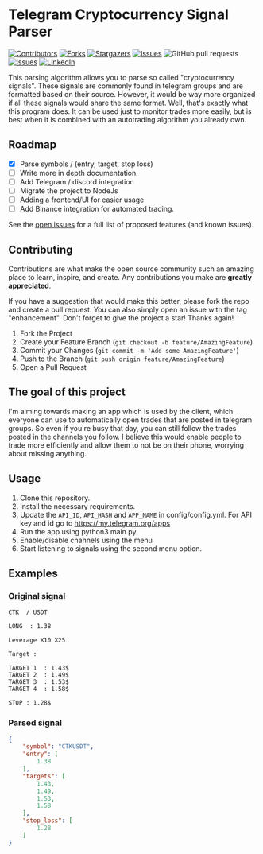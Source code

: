 # Telegram Cryptocurrency Signal Parser

[![Contributors][contributors-shield]][contributors-url]
[![Forks][forks-shield]][forks-url]
[![Stargazers][stars-shield]][stars-url]
[![Issues][issues-shield]][issues-url]
![GitHub pull requests](https://img.shields.io/github/issues-pr-raw/JuicedBakker/telegram-crypto-signal-parser)
[![Issues][issues-shield]][issues-url]
[![LinkedIn][linkedin-shield]][linkedin-url]

This parsing algorithm allows you to parse so called "cryptocurrency signals". These signals are commonly found in telegram groups and are formatted based on their source. However, it would be way more organized if all these signals would share the same format. Well, that's exactly what this program does. It can be used just to monitor trades more easily, but is best when it is combined with an autotrading algorithm you already own.

<!-- ROADMAP -->
## Roadmap

- [x] Parse symbols / (entry, target, stop loss)
- [ ] Write more in depth documentation.
- [ ] Add Telegram / discord integration
- [ ] Migrate the project to NodeJs
- [ ] Adding a frontend/UI for easier usage
- [ ] Add Binance integration for automated trading.

See the [open issues](https://github.com/JuicedBakker/telegram-crypto-signal-parser/issues) for a full list of proposed features (and known issues).

<!-- CONTRIBUTING -->
## Contributing

Contributions are what make the open source community such an amazing place to learn, inspire, and create. Any contributions you make are **greatly appreciated**.

If you have a suggestion that would make this better, please fork the repo and create a pull request. You can also simply open an issue with the tag "enhancement".
Don't forget to give the project a star! Thanks again!

1. Fork the Project
2. Create your Feature Branch (`git checkout -b feature/AmazingFeature`)
3. Commit your Changes (`git commit -m 'Add some AmazingFeature'`)
4. Push to the Branch (`git push origin feature/AmazingFeature`)
5. Open a Pull Request

## The goal of this project

I'm aiming towards making an app which is used by the client, which everyone can use to automatically open trades that are posted in telegram groups. So even if you're busy that day, you can still follow the trades posted in the channels you follow. I believe this would enable people to trade more efficiently and allow them to not be on their phone, worrying about missing anything.

## Usage

1. Clone this repository.
2. Install the necessary requirements.
3. Update the `API_ID`, `API_HASH` and `APP_NAME` in config/config.yml. For API key and id go to https://my.telegram.org/apps
4. Run the app using python3 main.py
5. Enable/disable channels using the menu
6. Start listening to signals using the second menu option.

## Examples

### Original signal
```
CTK  / USDT

LONG  : 1.38

Leverage X10 X25

Target :

TARGET 1  : 1.43$
TARGET 2  : 1.49$
TARGET 3  : 1.53$
TARGET 4  : 1.58$

STOP : 1.28$
```

### Parsed signal
```json
{
    "symbol": "CTKUSDT",
    "entry": [
        1.38
    ],
    "targets": [
        1.43,
        1.49,
        1.53,
        1.58
    ],
    "stop_loss": [
        1.28
    ]
}
```

<!-- MARKDOWN LINKS & IMAGES -->
<!-- https://www.markdownguide.org/basic-syntax/#reference-style-links -->
[contributors-shield]: https://img.shields.io/github/contributors/JuicedBakker/telegram-crypto-signal-parser
[contributors-url]: https://github.com/JuicedBakker/telegram-crypto-signal-parser/graphs/contributors
[forks-shield]: https://img.shields.io/github/forks/JuicedBakker/telegram-crypto-signal-parser
[forks-url]: https://github.com/JuicedBakker/telegram-crypto-signal-parser/network/members
[stars-shield]: https://img.shields.io/github/stars/JuicedBakker/telegram-crypto-signal-parser
[stars-url]: https://github.com/JuicedBakker/telegram-crypto-signal-parser/stargazers
[issues-shield]: https://img.shields.io/github/issues/JuicedBakker/telegram-crypto-signal-parser
[issues-url]: https://github.com/JuicedBakker/telegram-crypto-signal-parser/issues
[license-shield]: https://img.shields.io/github/JuicedBakker/telegram-crypto-signal-parser
[license-url]: https://github.com/JuicedBakker/telegram-crypto-signal-parser/blob/master/LICENSE.txt
[GitHub release (latest by date)]: https://img.shields.io/github/v/release/JuicedBakker/telegram-crypto-signal-parser
[GitHub commit activity]: https://img.shields.io/github/commit-activity/m/JuicedBakker/telegram-crypto-signal-parser
[linkedin-shield]: https://img.shields.io/badge/-LinkedIn-blue.svg
[linkedin-url]: https://www.linkedin.com/in/joostmbakker/


